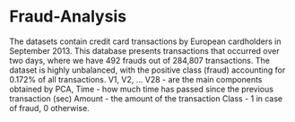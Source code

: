 # Fraud-Analysis
The datasets contain credit card transactions by European cardholders in September 2013.
This database presents transactions that occurred over two days, where we have 492 frauds out of 284,807 transactions. 
The dataset is highly unbalanced, with the positive class (fraud) accounting for 0.172% of all transactions.
V1, V2, … V28 - are the main components obtained by PCA, 
Time - how much time has passed since the previous transaction (sec) 
Amount - the amount of the transaction 
Class - 1 in case of fraud, 0 otherwise.
